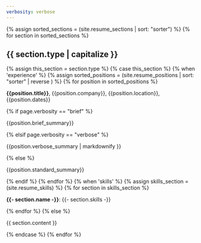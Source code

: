 ```yaml
---
verbosity: verbose
---
```


{% assign sorted_sections = (site.resume_sections | sort: "sorter") %}
{% for section in sorted_sections %}
<h2>{{ section.type | capitalize }}</h2>
{% assign this_section = section.type %}
  {% case this_section %}
    {% when 'experience' %}
      {% assign sorted_positions = (site.resume_positions | sort: "sorter" | reverse ) %}
      {% for position in sorted_positions %}
        <p><strong>{{position.title}}</strong>, {{position.company}}, {{position.location}}, {{position.dates}}</p>
        {% if page.verbosity == "brief" %}
          <p>{{position.brief_summary}}</p>
        {% elsif page.verbosity == "verbose" %}
          <p>{{position.verbose_summary | markdownify }}</p>
        {% else %}
          <p>{{position.standard_summary}}</p>
        {% endif %}
      {% endfor %}
    {% when 'skills' %}
      {% assign skills_section = (site.resume_skills) %}
      {% for section in skills_section %}
        <p><strong>{{- section.name -}}</strong>:&nbsp;{{- section.skills -}}</p>
      {% endfor %}
    {% else %}
    <p>{{ section.content }}<p>
  {% endcase %}
{% endfor %}

